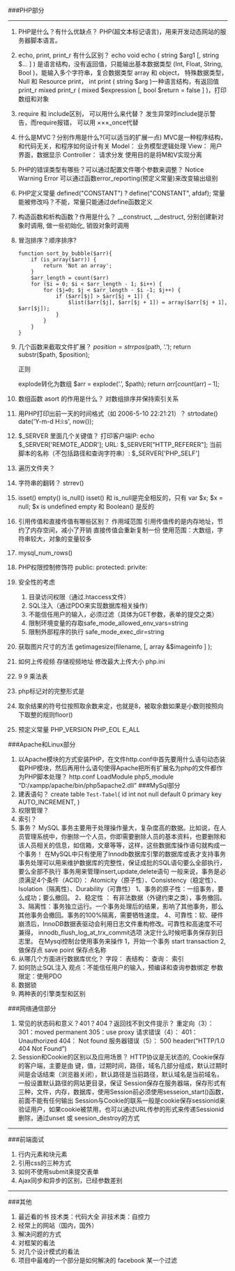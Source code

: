 ###PHP部分
***
1. PHP是什么？有什么优缺点？
    PHP(超文本标记语言)，用来开发动态网站的服务器脚本语言。
2. echo, print, print_r 有什么区别？
    echo void echo ( string $arg1 [, string $... ] ) 是语言结构，没有返回值，只能输出基本数据类型 (Int, Float, String, Bool )，能输入多个字符串，复合数据类型 array 和 object， 特殊数据类型，Null 和 Resource
    print， int print ( string $arg )一种语言结构，有返回值
    print_r mixed print_r ( mixed $expression [, bool $return = false ] )，打印数组和对象
3. require 和 include区别， 可以用什么来代替？
    发生异常时include提示警告，而require报错， 可以用 ×××_once代替
4. 什么是MVC？分别作用是什么?(可以适当的扩展一点)
    MVC是一种程序结构，和代码无关，和程序如何设计有关
    Model： 业务模型逻辑处理
    View： 用户界面，数据显示
    Controller： 请求分发
    使用目的是将M和V实现分离
5. PHP的错误类型有哪些？可以通过配置文件哪个参数来调整？
    Notice
    Warning
    Error
    可以通过函数error_reporting(预定义常量)来改变输出级别
6. PHP定义常量
    defined("CONSTANT") ? define("CONSTANT", afdaf);
    常量能被修改吗？不能，常量只能通过define函数定义
7. 构造函数和析构函数？作用是什么？
    __construct, __destruct, 分别创建新对象时调用, 做一些初始化, 销毁对象时调用
8. 冒泡排序？顺序排序?
    ```
    function sort_by_bubble($arr){
        if (is_array($arr)) {
            return 'Not an array';
        }
        $arr_length = count($arr)
        for ($i = 0; $i < $arr_length - 1; $i++) {
            for ($j=0; $j < $arr_length - $i -1; $j++) {
                if ($arr[$j] > $arr[$j + 1]) {
                    $list($arr[$j], $arr[$j + 1]) = array($arr[$j + 1], $arr[$j]);
                }
            }
        }
    }

    ```
9. 几个函数来截取文件扩展？
    $position = strrpos($path, ‘.’);
    return substr($path, $position);
    
    正则

    explode转化为数组
    $arr = explode(‘.’, $path);
    return $arr[count($arr) – 1];
10. 数组函数 asort  的作用是什么？
    对数组排序并保持索引关系
11. 用PHP打印出前一天的时间格式（如 2006-5-10 22:21:21）？
    strtodate()
    date('Y-m-d H:i:s', now());
12. $_SERVER 里面几个关键值？
    打印客户端IP: echo $_SERVER['REMOTE_ADDR']; 
    URL: $_SERVER["HTTP_REFERER"];
    当前脚本的名称（不包括路径和查询字符串）:  $_SERVER['PHP_SELF']
13. 遍历文件夹？
14. 字符串的翻转？
    strrev()
15. isset() empty() is_null()
    isset() 和 is_null是完全相反的，只有 var $x; $x = null; $x is undefined
    empty 和 Boolean() 是反的 
16. 引用传值和直接传值有哪些区别？
    作用域范围
    引用传值传的是内存地址，节约了内存空间，减小了开销
    直接传值会重新复制一份
    使用范围：大数组，字符串较大，对象的变量较多
17. mysql_num_rows()
18. PHP权限控制修饰符
    public:
    protected:
    privite: 
19. 安全性的考虑
    1. 目录访问权限（通过.htaccess文件）
    2. SQL注入（通过PDO来实现数据库相关操作）
    3. 不能信任用户的输入，必须过滤（具体为GET参数，表单的提交之类）
    4. 限制环境变量的存取safe_mode_allowed_env_vars=string
    5. 限制外部程序的执行
        safe_mode_exec_dir=string
21. 获取图片尺寸的方法
    getimagesize(filename, [, array &$imageinfo ] );
22. 如何上传视频
    存储视频地址
    修改最大上传大小 php.ini
23. 9 9 乘法表
24. php标记对的完整形式是
25. <?php echo 8%(-2) ?>
    取余结果的符号位按照取余数来定，也就是8，被取余数如果是小数则按照向下取整的规则floor()
26. 预定义常量
    PHP_VERSION PHP_EOL E_ALL


###Apache和Linux部分
1. 以Apache模块的方式安装PHP，在文件http.conf中首先要用什么语句动态装载PHP模块，然后再用什么语句使得Apache把所有扩展名为php的文件都作为PHP脚本处理？
    http.conf LoadModule php5_module “D:/xampp/apache/bin/php5apache2.dll”
###MySql部分
1. 建表语句？
    create table `Test-Tabel`(
        id int not null default 0 primary key AUTO_INCREMENT,
    )
2. 权限管理？
3. 索引？
4. 事务？
    MySQL 事务主要用于处理操作量大，复杂度高的数据。比如说，在人员管理系统中，你删除一个人员，你即需要删除人员的基本资料，也要删除和该人员相关的信息，如信箱，文章等等，这样，这些数据库操作语句就构成一个事务！
在MySQL中只有使用了Innodb数据库引擎的数据库或表才支持事务
事务处理可以用来维护数据库的完整性，保证成批的SQL语句要么全部执行，要么全部不执行
事务用来管理insert,update,delete语句
一般来说，事务是必须满足4个条件（ACID）： Atomicity（原子性）、Consistency（稳定性）、Isolation（隔离性）、Durability（可靠性）
1、事务的原子性：一组事务，要么成功；要么撤回。
2、稳定性 ： 有非法数据（外键约束之类），事务撤回。
3、隔离性：事务独立运行。一个事务处理后的结果，影响了其他事务，那么其他事务会撤回。事务的100%隔离，需要牺牲速度。
4、可靠性：软、硬件崩溃后，InnoDB数据表驱动会利用日志文件重构修改。可靠性和高速度不可兼得， innodb_flush_log_at_trx_commit选项 决定什么时候吧事务保存到日志里。
在Mysql控制台使用事务来操作
1，开始一个事务
start transaction
2, 做保存点
save point 保存点名称
5. 从哪几个方面进行数据库优化？
    字段：
    表结构：
    查询：
    索引
6. 如何防止SQL注入
    观点：不能信任用户的输入，预编译和查询参数绑定
    参数限定：使用PDO
7. 数据锁
8. 两种表的引擎类型和区别
    
###网络通信部分
1. 常见的状态码和意义？401？404？返回找不到文件提示？
 重定向（3）：
 301：moved permanent
 305：use proxy
 请求错误（4）：
 401： Unauthorized
 404： Not found
 服务器错误（5）：
 500 
 header(“HTTP/1.0 404 Not Found”)
2. Session和Cookie的区别以及应用场景？
HTTP协议是无状态的,
Cookie保存的客户端，主要是由 键，值，过期时间，路径，域名几部分组成，默认过期时间是会话结束（浏览器关闭），默认路径是当前路径，默认域名是当前域名，一般设置默认路径的网站更目录，保证
Session保存在服务器端，保存形式有三种，文件，内存，数据库，使用Session前必须使用sesseion_start()函数，前面不能有任何输出
Session与Cookie的联系一般是cookie保存sessionid来验证用户，如果cookie被禁用，也可以通过URL传参的形式来传递Sessionid
删除，通过unset 或 seesion_destroy的方式

***
###前端面试
1. 行内元素和块元素
2. 引用css的三种方式
3. 如何不使用submit来提交表单
4. Ajax同步和异步的区别，已经参数差别

***
###其他
1. 最近看的书
    技术类：代码大全
    非技术类：自控力
2. 经常上的网站（国内，国外）
3. 解决问题的方式
4. 对框架的看法
5. 对几个设计模式的看法
6. 项目中最难的一个部分是如何解决的
    facebook
    某一个过滤



